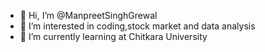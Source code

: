 - 👋 Hi, I’m @ManpreetSinghGrewal
- 👀 I’m interested in coding,stock market and data analysis
- 🌱 I’m currently learning at Chitkara University
  


<!---
ManpreetSinghGrewal/ManpreetSinghGrewal is a ✨ special ✨ repository because its `README.md` (this file) appears on your GitHub profile.
You can click the Preview link to take a look at your changes.
--->
